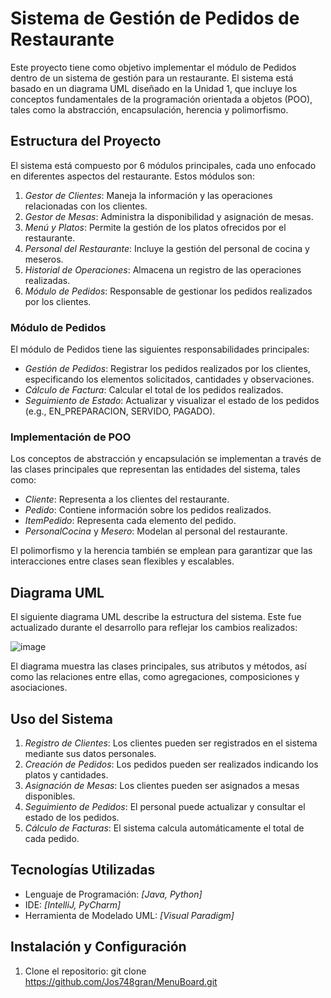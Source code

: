 # Sistema de Gestión de Pedidos de Restaurante

Este proyecto tiene como objetivo implementar el módulo de Pedidos dentro de un sistema de gestión para un restaurante. El sistema está basado en un diagrama UML diseñado en la Unidad 1, que incluye los conceptos fundamentales de la programación orientada a objetos (POO), tales como la abstracción, encapsulación, herencia y polimorfismo.

## Estructura del Proyecto

El sistema está compuesto por 6 módulos principales, cada uno enfocado en diferentes aspectos del restaurante. Estos módulos son:

1. *Gestor de Clientes*: Maneja la información y las operaciones relacionadas con los clientes.
2. *Gestor de Mesas*: Administra la disponibilidad y asignación de mesas.
3. *Menú y Platos*: Permite la gestión de los platos ofrecidos por el restaurante.
4. *Personal del Restaurante*: Incluye la gestión del personal de cocina y meseros.
5. *Historial de Operaciones*: Almacena un registro de las operaciones realizadas.
6. *Módulo de Pedidos*: Responsable de gestionar los pedidos realizados por los clientes.

### Módulo de Pedidos

El módulo de Pedidos tiene las siguientes responsabilidades principales:

- *Gestión de Pedidos*: Registrar los pedidos realizados por los clientes, especificando los elementos solicitados, cantidades y observaciones.
- *Cálculo de Factura*: Calcular el total de los pedidos realizados.
- *Seguimiento de Estado*: Actualizar y visualizar el estado de los pedidos (e.g., EN_PREPARACION, SERVIDO, PAGADO).

### Implementación de POO

Los conceptos de abstracción y encapsulación se implementan a través de las clases principales que representan las entidades del sistema, tales como:

- *Cliente*: Representa a los clientes del restaurante.
- *Pedido*: Contiene información sobre los pedidos realizados.
- *ItemPedido*: Representa cada elemento del pedido.
- *PersonalCocina* y *Mesero*: Modelan al personal del restaurante.

El polimorfismo y la herencia también se emplean para garantizar que las interacciones entre clases sean flexibles y escalables.

## Diagrama UML

El siguiente diagrama UML describe la estructura del sistema. Este fue actualizado durante el desarrollo para reflejar los cambios realizados:

![image](https://github.com/user-attachments/assets/ae33e66d-7f59-4cef-b792-bfeb138b42ed)

El diagrama muestra las clases principales, sus atributos y métodos, así como las relaciones entre ellas, como agregaciones, composiciones y asociaciones.

## Uso del Sistema

1. *Registro de Clientes*: Los clientes pueden ser registrados en el sistema mediante sus datos personales.
2. *Creación de Pedidos*: Los pedidos pueden ser realizados indicando los platos y cantidades.
3. *Asignación de Mesas*: Los clientes pueden ser asignados a mesas disponibles.
4. *Seguimiento de Pedidos*: El personal puede actualizar y consultar el estado de los pedidos.
5. *Cálculo de Facturas*: El sistema calcula automáticamente el total de cada pedido.

## Tecnologías Utilizadas

- Lenguaje de Programación: *[Java, Python]*
- IDE: *[IntelliJ, PyCharm]*
- Herramienta de Modelado UML: *[Visual Paradigm]*

## Instalación y Configuración

1. Clone el repositorio:
   git clone https://github.com/Jos748gran/MenuBoard.git